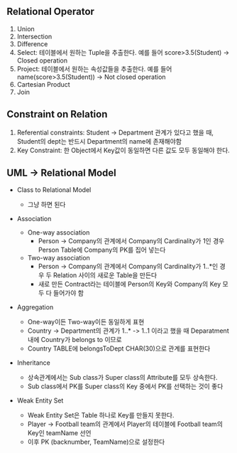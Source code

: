 ## Relational Operator
1. Union
2. Intersection
3. Difference
4. Select: 테이블에서 원하는 Tuple을 추출한다. 예를 들어 score>3.5(Student) -> Closed operation
5. Project: 테이블에서 원하는 속성값들을 추출한다. 예를 들어 name(score>3.5(Student)) -> Not closed operation
6. Cartesian Product
7. Join

## Constraint on Relation
1. Referential constraints: Student -> Department 관계가 있다고 했을 때, Student의 dept는 반드시 Department의 name에 존재해야함
2. Key Constraint: 한 Object에서 Key값이 동일하면 다른 값도 모두 동일해야 한다.

## UML -> Relational Model
* Class to Relational Model
  * 그냥 하면 된다
* Association
  * One-way association
    * Person -> Company의 관계에서 Company의 Cardinality가 1인 경우 Person Table에 Company의 PK를 집어 넣는다
  * Two-way association
    * Person -> Company의 관계에서 Company의 Cardinality가 1..*인 경우 두 Relation 사이의 새로운 Table을 만든다
    * 새로 만든 Contract라는 테이블에 Person의 Key와 Company의 Key 모두 다 들어가야 함

* Aggregation
  * One-way이든 Two-way이든 동일하게 표현
  * Country -> Department의 관계가 1..* -> 1..1 이라고 했을 때 Deparatment내에 Country가 belongs to 이므로
  * Country TABLE에 belongsToDept CHAR(30)으로 관계를 표현한다

* Inheritance
  * 상속관계에서는 Sub class가 Super class의 Attribute를 모두 상속한다.
  * Sub class에서 PK를 Super class의 Key 중에서 PK를 선택하는 것이 좋다

* Weak Entity Set
  * Weak Entity Set은 Table 하나로 Key를 만들지 못한다.
  * Player -> Football team의 관계에서 Player의 테이블에 Football team의 Key인 teamName 선언
  * 이후 PK (backnumber, TeamName)으로 설정한다
